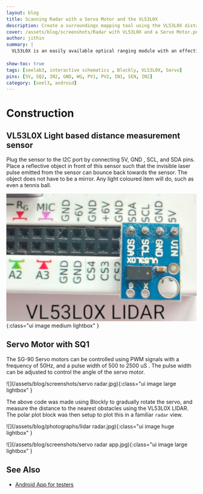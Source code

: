 ```yaml
---
layout: blog
title: Scanning Radar with a Servo Motor and the VL53L0X
description: Create a surroundings mapping tool using the VL53L0X distance measurement sensor
cover: /assets/blog/screenshots/Radar with VL53L0X and a Servo Motor.png
author: jithin
summary: |
  VL53L0X is an easily available optical ranging module with an effective range of around 1 meter. This is mounted on a servo motor, and a small code snippet measures the distance to the neasrest obstacles at different angles. This data is then plotted in a polar plot with Blockly.

show-toc: true
tags: [seelab3, interactive schematics , Blockly, VL53L0X, Servo]
pins: [5V, SQ2, IN2, GND, WG, PV1, PV2, IN1, SEN, IN2]
category: [seel3, android]
---
```



# Construction

## VL53L0X Light based distance measurement sensor


Plug the sensor to the I2C port by connecting 5V, GND , SCL, and SDA pins. 
Place a reflective object in front of this sensor such that the invisible laser pulse emitted from the sensor can bounce back towards the sensor.
The object does not have to be a mirror. Any light coloured item will do, such as even a tennis ball.

![](/assets/blog/interactive-schematics/VL53L0X-photo.jpg){:class="ui image medium lightbox" }

## Servo Motor with SQ1

The SG-90 Servo motors can be controlled using PWM signals with a frequency of 50Hz, and a pulse width of 500 to 2500 uS . The pulse width can be adjusted to control the angle of the servo motor.

![](/assets/blog/screenshots/servo radar.jpg){:class="ui image large lightbox" }

The above code was made using Blockly to gradually rotate the servo, and measure the distance
to the nearest obstacles using the VL53L0X LIDAR. The polar plot block was then setup to plot
this in a familiar `radar` view.

![](/assets/blog/photographs/lidar radar.jpg){:class="ui image huge lightbox" }



![](/assets/blog/screenshots/servo radar app.jpg){:class="ui image large lightbox" }

## See Also
 + [Android App for testers](https://play.google.com/store/apps/details?id=com.cspark.research.eyes17)
